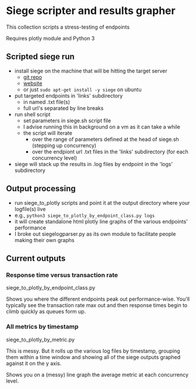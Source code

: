 # Siege scripter and results grapher

This collection scripts a stress-testing of endpoints

Requires plotly module and Python 3

## Scripted siege run

* install siege on the machine that will be hitting the target server
   * [git repo](https://github.com/JoeDog/siege)
   * [website](https://www.joedog.org/siege-home/)
   * or just `sudo apt-get install -y siege` on ubuntu
* put targeted endpoints in 'links' subdirectory
   * in named .txt file(s)
   * full url's separated by line breaks
* run shell script
   * set parameters in siege.sh script file
   * I advise running this in background on a vm as it can take a while
   * the script will iterate
      * over the range of parameters defined at the head of siege.sh (stepping up concurrency)
      * over the endpiont url .txt files in the 'links' subdirectory (for each concurrency level)
* siege will stack up the results in .log files by endpoint in the 'logs' subdirectory

## Output processing

* run siege_to_plotly scripts and point it at the output directory where your logfile(s) live
* e.g., `python3 siege_to_plotly_by_endpoint_class.py logs`
* it will create standalone html plotly line graphs of the various endpoints' performance
* I broke out siegelogparser.py as its own module to facilitate people making their own graphs

## Current outputs

### Response time versus transaction rate

siege_to_plotly_by_endpoint_class.py

Shows you where the different endpoints peak out performance-wise. You'll typically see the transaction rate max out and then response times begin to climb quickly as queues form up.

### All metrics by timestamp

siege_to_plotly_by_metric.py

This is messy. But it rolls up the various log files by timestamp, grouping them within a time window and showing all of the siege outputs graphed against it on the y axis.


Shows you on a (messy) line graph the average metric at each concurrency level.
